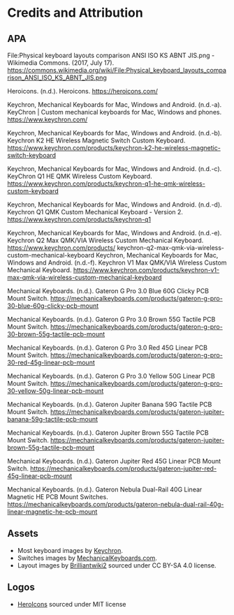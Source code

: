 # Credits and Attribution

## APA

File:Physical keyboard layouts comparison ANSI ISO KS ABNT JIS.png - Wikimedia Commons. (2017, July 17). https://commons.wikimedia.org/wiki/File:Physical_keyboard_layouts_comparison_ANSI_ISO_KS_ABNT_JIS.png

Heroicons. (n.d.). Heroicons. https://heroicons.com/

Keychron, Mechanical Keyboards for Mac, Windows and Android. (n.d.-a). KeyChron | Custom mechanical keyboards for Mac, Windows and phones. https://www.keychron.com/

Keychron, Mechanical Keyboards for Mac, Windows and Android. (n.d.-b). Keychron K2 HE Wireless Magnetic Switch Custom Keyboard. https://www.keychron.com/products/keychron-k2-he-wireless-magnetic-switch-keyboard

Keychron, Mechanical Keyboards for Mac, Windows and Android. (n.d.-c). KeyChron Q1 HE QMK Wireless Custom Keyboard. https://www.keychron.com/products/keychron-q1-he-qmk-wireless-custom-keyboard

Keychron, Mechanical Keyboards for Mac, Windows and Android. (n.d.-d). Keychron Q1 QMK Custom Mechanical Keyboard - Version 2. https://www.keychron.com/products/keychron-q1

Keychron, Mechanical Keyboards for Mac, Windows and Android. (n.d.-e). Keychron Q2 Max QMK/VIA Wireless Custom Mechanical Keyboard. https://www.keychron.com/products/
keychron-q2-max-qmk-via-wireless-custom-mechanical-keyboard
Keychron, Mechanical Keyboards for Mac, Windows and Android. (n.d.-f). Keychron V1 Max QMK/VIA Wireless Custom Mechanical Keyboard. https://www.keychron.com/products/keychron-v1-max-qmk-via-wireless-custom-mechanical-keyboard

Mechanical Keyboards. (n.d.). Gateron G Pro 3.0 Blue 60G Clicky PCB Mount Switch. https://mechanicalkeyboards.com/products/gateron-g-pro-30-blue-60g-clicky-pcb-mount

Mechanical Keyboards. (n.d.). Gateron G Pro 3.0 Brown 55G Tactile PCB Mount Switch. https://mechanicalkeyboards.com/products/gateron-g-pro-30-brown-55g-tactile-pcb-mount

Mechanical Keyboards. (n.d.). Gateron G Pro 3.0 Red 45G Linear PCB Mount Switch. https://mechanicalkeyboards.com/products/gateron-g-pro-30-red-45g-linear-pcb-mount

Mechanical Keyboards. (n.d.). Gateron G Pro 3.0 Yellow 50G Linear PCB Mount Switch. https://mechanicalkeyboards.com/products/gateron-g-pro-30-yellow-50g-linear-pcb-mount

Mechanical Keyboards. (n.d.). Gateron Jupiter Banana 59G Tactile PCB Mount Switch. https://mechanicalkeyboards.com/products/gateron-jupiter-banana-59g-tactile-pcb-mount

Mechanical Keyboards. (n.d.). Gateron Jupiter Brown 55G Tactile PCB Mount Switch. https://mechanicalkeyboards.com/products/gateron-jupiter-brown-55g-tactile-pcb-mount

Mechanical Keyboards. (n.d.). Gateron Jupiter Red 45G Linear PCB Mount Switch. https://mechanicalkeyboards.com/products/gateron-jupiter-red-45g-linear-pcb-mount

Mechanical Keyboards. (n.d.). Gateron Nebula Dual-Rail 40G Linear Magnetic HE PCB Mount Switches. https://mechanicalkeyboards.com/products/gateron-nebula-dual-rail-40g-linear-magnetic-he-pcb-mount

## Assets

- Most keyboard images by [Keychron](https://www.keychron.com/).
- Switches images by [MechanicalKeyboards.com](https://mechanicalkeyboards.com).
- Layout images by [Brilliantwiki2](https://commons.wikimedia.org/wiki/File:Physical_keyboard_layouts_comparison_ANSI_ISO_KS_ABNT_JIS.png) sourced under CC BY-SA 4.0 license.

## Logos

- [HeroIcons](https://heroicons.com) sourced under MIT license

